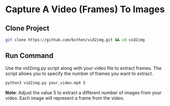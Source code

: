 # Capture A Video (Frames) To Images

## Clone Project

```sh
git clone https://github.com/bsthen/vid2img.git && cd vid2img
```

## Run Command

Use the vid2img.py script along with your video file to extract frames. The script allows you to specify the number of frames you want to extract.

```sh
python3 vid2img.py your_video.mp4 5
```

**Note**: Adjust the value 5 to extract a different number of images from your video. Each image will represent a frame from the video.
